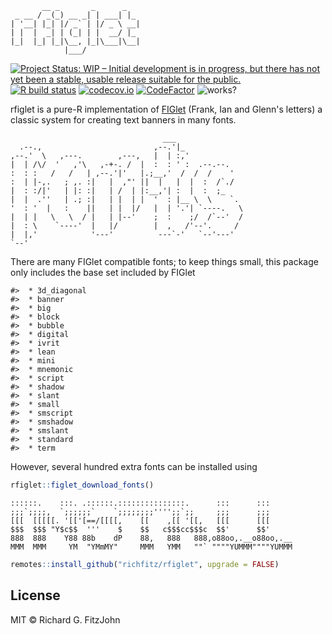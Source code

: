 <!-- README.md is generated from README.Rmd. Please edit that file -->



```
       __ _       _      _
 _ __ / _(_) __ _| | ___| |_
| '__| |_| |/ _` | |/ _ \ __|
| |  |  _| | (_| | |  __/ |_
|_|  |_| |_|\__, |_|\___|\__|
            |___/
```

<!-- badges: start -->
[![Project Status: WIP – Initial development is in progress, but there has not yet been a stable, usable release suitable for the public.](https://www.repostatus.org/badges/latest/wip.svg)](https://www.repostatus.org/#wip)
[![R build status](https://github.com/richfitz/rfiglet/workflows/R-CMD-check/badge.svg)](https://github.com/richfitz/rfiglet/actions)
[![codecov.io](https://codecov.io/github/richfitz/rfiglet/coverage.svg?branch=master)](https://codecov.io/github/richfitz/rfiglet?branch=master)
[![CodeFactor](https://www.codefactor.io/repository/github/richfitz/rfiglet/badge)](https://www.codefactor.io/repository/github/richfitz/rfiglet)
![works?](https://img.shields.io/badge/works-on%20my%20machine-pink)
<!-- badges: end -->


rfiglet is a pure-R implementation of [FIGlet](https://en.wikipedia.org/wiki/FIGlet) (Frank, Ian and Glenn's letters) a classic system for creating text banners in many fonts.

```
                                  ___
  .--.,                         ,--.'|_
,--.'  \   ,---.        ,---,   |  | :,'
|  | /\/  '   ,'\   ,-+-. /  |  :  : ' :  .--.--.
:  : :   /   /   | ,--.'|'   |.;__,'  /  /  /    '
:  | |-,.   ; ,. :|   |  ,"' ||  |   |  |  :  /`./
|  : :/|'   | |: :|   | /  | |:__,'| :  |  :  ;_
|  |  .''   | .; :|   | |  | |  '  : |__ \  \    `.
'  : '  |   :    ||   | |  |/   |  | '.'| `----.   \
|  | |   \   \  / |   | |--'    ;  :    ;/  /`--'  /
|  : \    `----'  |   |/        |  ,   /'--'.     /
|  |,'            '---'          ---`-'   `--'---'
`--'
```

There are many FIGlet compatible fonts; to keep things small, this package only includes the base set included by FIGlet


```
#>  * 3d_diagonal
#>  * banner
#>  * big
#>  * block
#>  * bubble
#>  * digital
#>  * ivrit
#>  * lean
#>  * mini
#>  * mnemonic
#>  * script
#>  * shadow
#>  * slant
#>  * small
#>  * smscript
#>  * smshadow
#>  * smslant
#>  * standard
#>  * term
```

However, several hundred extra fonts can be installed using

```r
rfiglet::figlet_download_fonts()
```

```
::::::.    :::. .::::::.:::::::::::::::.      :::      :::
;;;`;;;;,  `;;;;;;`    `;;;;;;;;'''';;`;;     ;;;      ;;;
[[[  [[[[[. '[['[==/[[[[,    [[    ,[[ '[[,   [[[      [[[
$$$  $$$ "Y$c$$  '''    $    $$   c$$$cc$$$c  $$'      $$'
888  888    Y88 88b    dP    88,   888   888,o88oo,.__o88oo,.__
MMM  MMM     YM  "YMmMY"     MMM   YMM   ""` """"YUMMM""""YUMMM
```

```r
remotes::install_github("richfitz/rfiglet", upgrade = FALSE)
```

## License

MIT © Richard G. FitzJohn
